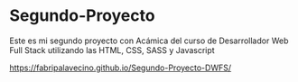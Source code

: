 # Segundo-Proyecto
Este es mi segundo proyecto con Acámica del curso de Desarrollador Web Full Stack utilizando las HTML, CSS, SASS y Javascript

https://fabripalavecino.github.io/Segundo-Proyecto-DWFS/

